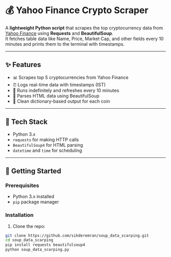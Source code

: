 # 💰 Yahoo Finance Crypto Scraper

A **lightweight Python script** that scrapes the top cryptocurrency data from [Yahoo Finance](https://finance.yahoo.com/crypto/) using **Requests** and **BeautifulSoup**.  
It fetches table data like Name, Price, Market Cap, and other fields every 10 minutes and prints them to the terminal with timestamps.

---

## ✨ Features

- 📊 Scrapes top 5 cryptocurrencies from Yahoo Finance
- ⏰ Logs real-time data with timestamps (IST)
- 🔁 Runs indefinitely and refreshes every 10 minutes
- 💎 Parses HTML data using BeautifulSoup
- 🧼 Clean dictionary-based output for each coin

---

## 🧩 Tech Stack

- Python 3.x  
- `requests` for making HTTP calls  
- `BeautifulSoup4` for HTML parsing  
- `datetime` and `time` for scheduling  

---

## 🚀 Getting Started

### Prerequisites

- Python 3.x installed
- `pip` package manager

### Installation

1. Clone the repo:

```bash
git clone https://github.com/sikderemran/soup_data_scarping.git
cd soup_data_scarping
pip install requests beautifulsoup4
python soup_data_scarping.py

